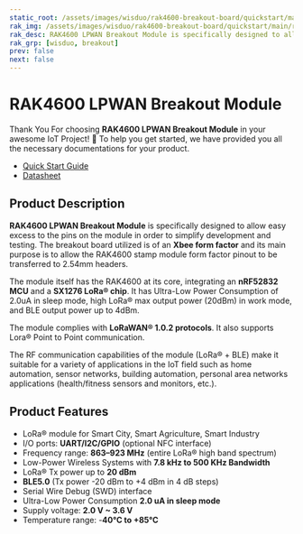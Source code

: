 ```yaml
---
static_root: /assets/images/wisduo/rak4600-breakout-board/quickstart/main
rak_img: /assets/images/wisduo/rak4600-breakout-board/quickstart/main/rak4600-breakout-module.png
rak_desc: RAK4600 LPWAN Breakout Module is specifically designed to allow easy excess to the pins on the module in order to simplify development and testing. The breakout board utilized is of an Xbee form factor and its main purpose is to allow the RAK4600 stamp module form factor pinout to be transferred to 2.54mm headers.
rak_grp: [wisduo, breakout]
prev: false
next: false
---
```


# RAK4600 LPWAN Breakout Module
Thank You For choosing **RAK4600 LPWAN Breakout Module** in your awesome IoT Project! 🎉 To help you get started, we have provided you all the necessary documentations for your product.

* [Quick Start Guide](../Quickstart/)
* [Datasheet](../Datasheet/)
<!-- <rk-img
  :src="`${$frontmatter.static_root}/rak4600-breakout-module.png`"
  width="50%"
  caption="RAK4600 LPWAN Breakout Module"
/> -->

## Product Description

**RAK4600 LPWAN Breakout Module** is specifically designed to allow easy excess to the pins on the module in order to simplify development and testing. The breakout board utilized is of an **Xbee form factor** and its main purpose is to allow the RAK4600 stamp module form factor pinout to be transferred to 2.54mm headers.

The module itself has the RAK4600 at its core, integrating an **nRF52832 MCU** and a **SX1276 LoRa® chip**. It has Ultra-Low Power Consumption of 2.0uA in sleep mode, high LoRa® max output power (20dBm) in work mode, and BLE output power up to 4dBm.

The module complies with **LoRaWAN® 1.0.2 protocols**. It also supports Lora® Point to Point communication. 

The RF communication capabilities of the module (LoRa® + BLE) make it suitable for a variety of applications in the IoT field such as home automation, sensor networks, building automation, personal area networks applications (health/fitness sensors and monitors, etc.).


<!-- <rk-btn
  src="/Product-Categories/WisDuo/RAK4600-Breakout-Board/Quickstart/#quick-start-guide"
  label="Get Started with RAK4600 LPWAN Evaluation Board"
/>

<rk-quick-links :params="$page.frontmatter.params.qlinks1" /> -->

## Product Features

- LoRa® module for Smart City, Smart Agriculture, Smart Industry 
- I/O ports: **UART/I2C/GPIO** (optional NFC interface)
- Frequency range: **863–923 MHz** (entire LoRa® high band spectrum) 
- Low-Power Wireless Systems with **7.8 kHz to 500 KHz Bandwidth**
- LoRa® Tx power up to **20 dBm**
- **BLE5.0** (Tx power -20 dBm to +4 dBm in 4 dB steps)
- Serial Wire Debug (SWD) interface
- Ultra-Low Power Consumption **2.0 uA in sleep mode**
- Supply voltage: **2.0 V ~ 3.6 V**
- Temperature range: -**40°C to +85°C**

<!-- <rk-btn
  src="https://store.rakwireless.com/products/rak4600-breakout-board"
  label="Buy a RAK4600 LPWAN Breakout Module"
  _blank
/> -->
